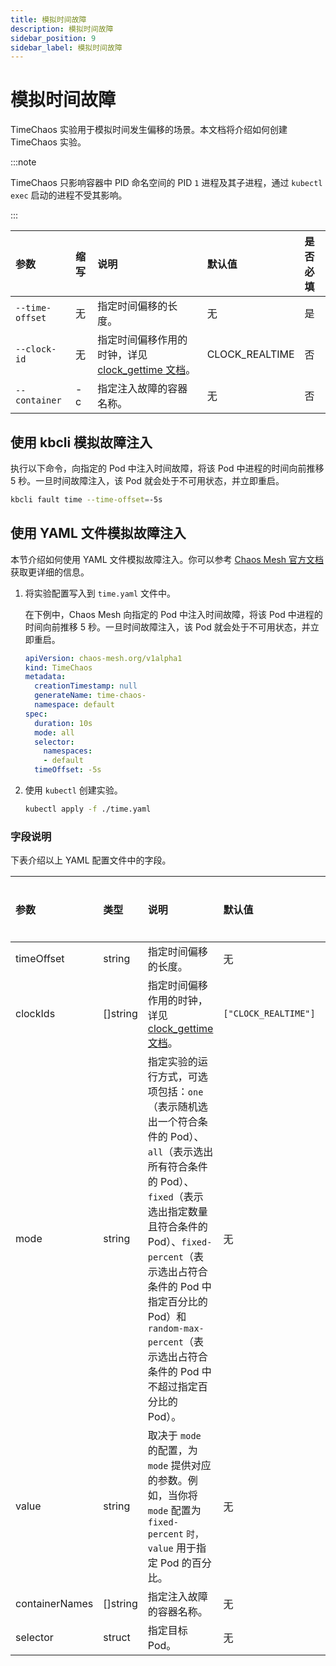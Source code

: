 ```yaml
---
title: 模拟时间故障
description: 模拟时间故障
sidebar_position: 9
sidebar_label: 模拟时间故障
---
```


# 模拟时间故障

TimeChaos 实验用于模拟时间发生偏移的场景。本文档将介绍如何创建 TimeChaos 实验。

:::note

TimeChaos 只影响容器中 PID 命名空间的 PID `1` 进程及其子进程，通过 `kubectl exec` 启动的进程不受其影响。

:::

| 参数                   | 缩写 | 说明               | 默认值 | 是否必填 |
| :----------------------- | :------- | :------------------------ | :------------ | :------- |
| `--time-offset` | 无 | 指定时间偏移的长度。 | 无 | 是 |
| `--clock-id` | 无 | 指定时间偏移作用的时钟，详见 [clock_gettime 文档](https://man7.org/linux/man-pages/man2/clock_gettime.2.html)。| CLOCK_REALTIME | 否 |
| `--container` | -c | 指定注入故障的容器名称。 | 无 | 否 |

## 使用 kbcli 模拟故障注入

执行以下命令，向指定的 Pod 中注入时间故障，将该 Pod 中进程的时间向前推移 5 秒。一旦时间故障注入，该 Pod 就会处于不可用状态，并立即重启。

```bash
kbcli fault time --time-offset=-5s
```

## 使用 YAML 文件模拟故障注入

本节介绍如何使用 YAML 文件模拟故障注入。你可以参考 [Chaos Mesh 官方文档](https://chaos-mesh.org/zh/docs/next/simulate-time-chaos-on-kubernetes/#使用-yaml-方式创建实验)获取更详细的信息。

1. 将实验配置写入到 `time.yaml` 文件中。

    在下例中，Chaos Mesh 向指定的 Pod 中注入时间故障，将该 Pod 中进程的时间向前推移 5 秒。一旦时间故障注入，该 Pod 就会处于不可用状态，并立即重启。

    ```yaml
    apiVersion: chaos-mesh.org/v1alpha1
    kind: TimeChaos
    metadata:
      creationTimestamp: null
      generateName: time-chaos-
      namespace: default
    spec:
      duration: 10s
      mode: all
      selector:
        namespaces:
        - default
      timeOffset: -5s
    ```

2. 使用 `kubectl` 创建实验。

   ```bash
   kubectl apply -f ./time.yaml
   ```

### 字段说明

下表介绍以上 YAML 配置文件中的字段。

| 参数 | 类型 | 说明 | 默认值 | 是否必填 |
| :--- | :--- | :--- | :--- | :--- |
| timeOffset | string | 指定时间偏移的长度。| 无 | 是 | 
| clockIds | []string | 指定时间偏移作用的时钟，详见 [clock_gettime 文档](https://man7.org/linux/man-pages/man2/clock_gettime.2.html)。 | `["CLOCK_REALTIME"]` | 否 |
| mode | string | 指定实验的运行方式，可选项包括：`one`（表示随机选出一个符合条件的 Pod）、`all`（表示选出所有符合条件的 Pod）、`fixed`（表示选出指定数量且符合条件的 Pod）、`fixed-percent`（表示选出占符合条件的 Pod 中指定百分比的 Pod）和 `random-max-percent`（表示选出占符合条件的 Pod 中不超过指定百分比的 Pod）。 | 无 | 是 |
| value | string | 取决于 `mode` 的配置，为 `mode` 提供对应的参数。例如，当你将 `mode` 配置为 `fixed-percent` `时，value` 用于指定 Pod 的百分比。 | 无 | 否 |
| containerNames | []string | 指定注入故障的容器名称。 | 无 | 否 |
| selector | struct | 指定目标 Pod。 | 无 | 是 |
